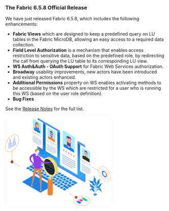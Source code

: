 ### The Fabric 6.5.8 Official Release

We have just released Fabric 6.5.8, which includes the following enhancements:

* **Fabric Views**  which are designed to keep a predefined query on LU tables in the Fabric MicroDB, allowing an easy access to a required data collection.
* **Field Level Authorization** is a mechanism that enables access restriction to sensitive data, based on the predefined role, by redirecting the call from querying the LU table to its corresponding LU view.
* **WS Auth&Auth - OAuth Support** for Fabric Web Services authorization.
* **Broadway** usability improvements, new actors have been introduced and existing actors enhanced. 
* **Additional Permissions** property on WS enables activating methods to be accessible by the WS which are restricted for a user who is running this WS (based on the user role definition).
* **Bug Fixes**

See the [Release Notes]() for the full list.

<img src="images/img5.png" alt="image" style="zoom: 67%;" />
